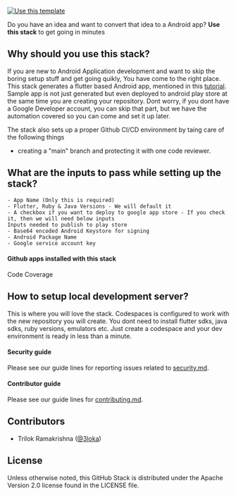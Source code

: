 [![Use this template](https://github.com/stack-instance/badge.svg)](https://github.com/stack-instance?stack_template_owner=3loka&stack_template_repo=flutter-android-playstore-stack)
                  
 <p>
    Do you have an idea and want to convert that idea to a Android app? <b>Use this stack</b> to get going in minutes
</p>


## Why should you use this stack?
If you are new to Android Application development and want to skip the boring setup stuff and get going quikly, You have come to the right place.
This stack generates a flutter based Android app, mentioned in this [tutorial](https://flutter.dev/docs/get-started/codelab). Sample app is not just generated but even deployed to android play store at the same time you are creating your repository. Dont worry, if you dont have a Google Developer account, you can skip that part, but we have the automation covered so you can come and set it up later.

The stack also sets up a proper Github CI/CD environment by taing care of the following things
- creating a "main" branch and protecting it with one code reviewer. 

## What are the inputs to pass while setting up the stack?
```
- App Name (Only this is required)
- Flutter, Ruby & Java Versions - We will default it 
- A checkbox if you want to deploy to google app store - If you check it, then we will need below inputs
Inputs needed to publish to play store
- Base64 encoded Android Keystore for signing
- Android Package Name
- Google service account key
```

#### Github apps installed with this stack
Code Coverage

## How to setup local development server?
This is where you will love the stack. Codespaces is configured to work with the new repository you will create. You dont need to install flutter sdks, java sdks, ruby versions, emulators etc. Just create a codespace and your dev environment is ready in less than a minute.

#### Security guide
Please see our guide lines for reporting issues related to [security.md](/.github/stacks/security.md).

#### Contributor guide
Please see our guide lines for [contributing.md](/.github/stacks/contributing.md).

## Contributors 
- Trilok Ramakrishna ([@3loka](https://twitter.com/3loka))

## License
Unless otherwise noted, this GitHub Stack is distributed under the Apache Version 2.0 license found in the LICENSE file.
